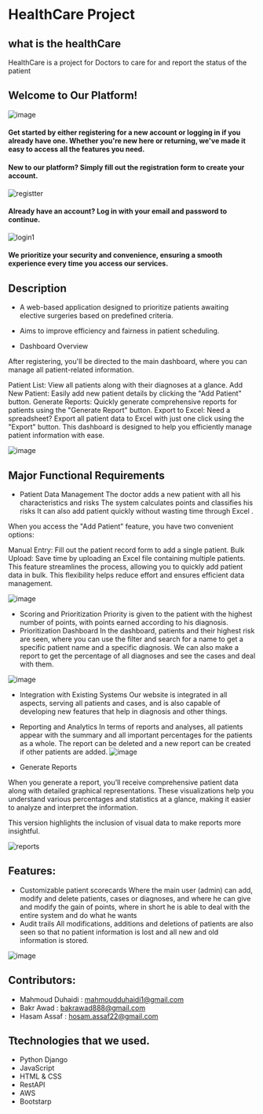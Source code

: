 # HealthCare Project


## what is the healthCare
HealthCare is a project for Doctors to care for and report the status of the patient 

## Welcome to Our Platform!

![image](https://github.com/user-attachments/assets/8f6c9234-f3ae-4530-b73f-56dbf879de9a)

#### Get started by either registering for a new account or logging in if you already have one. Whether you're new here or returning, we've made it easy to access all the features you need.

#### New to our platform? Simply fill out the registration form to create your account.

 ![registter](https://github.com/user-attachments/assets/da472656-f023-4775-9200-848409226c08)

#### Already have an account? Log in with your email and password to continue.

![login1](https://github.com/user-attachments/assets/5b41e1bf-3263-40ab-b943-43d35bbf82e8)

#### We prioritize your security and convenience, ensuring a smooth experience every time you access our services.


## Description
* A web-based application designed to prioritize patients awaiting elective surgeries based on predefined criteria.
* Aims to improve efficiency and fairness in patient scheduling.

* Dashboard Overview

After registering, you'll be directed to the main dashboard, where you can manage all patient-related information.

Patient List: View all patients along with their diagnoses at a glance.
Add New Patient: Easily add new patient details by clicking the "Add Patient" button.
Generate Reports: Quickly generate comprehensive reports for patients using the "Generate Report" button.
Export to Excel: Need a spreadsheet? Export all patient data to Excel with just one click using the "Export" button.
This dashboard is designed to help you efficiently manage patient information with ease.

![image](https://github.com/user-attachments/assets/5998f6be-8d3f-4e65-ad35-f46cd4c9ea31)


## Major Functional Requirements
* Patient Data Management
  The doctor adds a new patient with all his characteristics and risks
  The system calculates points and classifies his risks
  It can also add patient quickly without wasting time through Excel .

When you access the "Add Patient" feature, you have two convenient options:

Manual Entry: Fill out the patient record form to add a single patient.
Bulk Upload: Save time by uploading an Excel file containing multiple patients. This feature streamlines the process, allowing you to quickly add patient data in bulk.
This flexibility helps reduce effort and ensures efficient data management.
  
![image](https://github.com/user-attachments/assets/b3ea1d9f-9ec3-40ad-8a61-0b747c225dac)
* Scoring and Prioritization
  Priority is given to the patient with the highest number of points, with points earned according to his diagnosis.
* Prioritization Dashboard
  In the dashboard, patients and their highest risk are seen, where you can use the filter and search for a name to get a specific patient name and a specific diagnosis.
  We can also make a report to get the percentage of all diagnoses and see the cases and deal with them.
  
![image](https://github.com/user-attachments/assets/6b73efb7-9178-40f4-af01-34f70d86047b)

* Integration with Existing Systems
  Our website is integrated in all aspects, serving all patients and cases, and is also capable of developing new features that help in diagnosis and other things.
* Reporting and Analytics
  In terms of reports and analyses, all patients appear with the summary and all important percentages for the patients as a whole.
  The report can be deleted and a new report can be created if other patients are added.
![image](https://github.com/user-attachments/assets/69b361f3-75db-49a1-84c1-65702d40124f)

* Generate Reports

When you generate a report, you’ll receive comprehensive patient data along with detailed graphical representations. These visualizations help you understand various percentages and statistics at a glance, making it easier to analyze and interpret the information.

This version highlights the inclusion of visual data to make reports more insightful.

![reports](https://github.com/user-attachments/assets/2aa11a60-41dc-4225-b1b5-0923f4d4ce63)


## Features:
* Customizable patient scorecards
  Where the main user (admin) can add, modify and delete patients, cases or diagnoses, and where he can give and modify the gain of points, where in short he is able to deal with the entire system and do what he wants
* Audit trails
  All modifications, additions and deletions of patients are also seen so that no patient information is lost and all new and old information is stored.
  
![image](https://github.com/user-attachments/assets/e69bb92f-d84b-428f-8cd2-2710f94a02ca)


## Contributors:
* Mahmoud Duhaidi : mahmoudduhaidi1@gmail.com
* Bakr Awad : bakrawad888@gmail.com
* Hasam Assaf : hosam.assaf22@gmail.com

## Ttechnologies that we used.
* Python Django
* JavaScript
* HTML & CSS
* RestAPI
* AWS
* Bootstarp 
